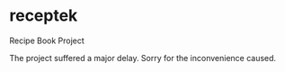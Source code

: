 # receptek
Recipe Book Project

The project suffered a major delay.
Sorry for the inconvenience caused.
